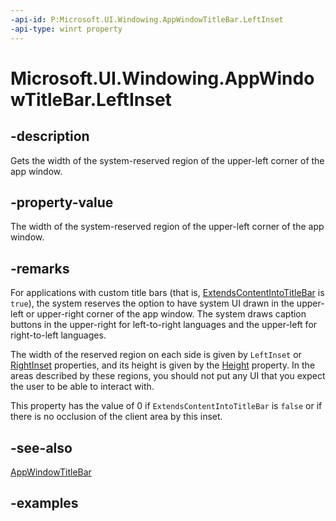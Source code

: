 ```yaml
---
-api-id: P:Microsoft.UI.Windowing.AppWindowTitleBar.LeftInset
-api-type: winrt property
---
```


# Microsoft.UI.Windowing.AppWindowTitleBar.LeftInset

<!--
public int LeftInset { get; }
-->

## -description

Gets the width of the system-reserved region of the upper-left corner of the app window.

## -property-value

The width of the system-reserved region of the upper-left corner of the app window.

## -remarks

For applications with custom title bars (that is, [ExtendsContentIntoTitleBar](appwindowtitlebar_extendscontentintotitlebar.md) is `true`), the system reserves the option to have system UI drawn in the upper-left or upper-right corner of the app window. The system draws caption buttons in the upper-right for left-to-right languages and the upper-left for right-to-left languages.

The width of the reserved region on each side is given by `LeftInset` or [RightInset](appwindowtitlebar_rightinset.md) properties, and its height is given by the [Height](appwindowtitlebar_height.md) property. In the areas described by these regions, you should not put any UI that you expect the user to be able to interact with.

This property has the value of 0 if `ExtendsContentIntoTitleBar` is `false` or if there is no occlusion of the client area by this inset.

## -see-also

[AppWindowTitleBar](appwindowtitlebar.md)

## -examples
